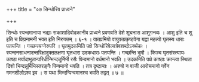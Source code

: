 +++
title = "०७ सिन्धोरिव प्राध्वने"

+++

सिन्धोः स्यन्दमानाया नद्याः सकाशादिवोदकानीव प्राध्वने प्रवणवति देशे शूघनास आशुगन्त्र्यः । आशु इति च शु इति च क्षिप्रनामनी भवत इति निरुक्तम् । ६-१ । वातप्रमियो वायुवत्प्रकृष्टवेगा यह्वा महत्यो घृतस्य धाराः पतयन्ति । गच्छन्त्यग्नेरुपरि । घृतमुदकमिति पक्षे सिन्धोरिवेत्यत्रेवशब्दोऽनर्थकः । स्यन्दनसाधनादन्तरिक्षादुक्तलक्षणा घृतधारा उदकधाराः पतयन्ति । गच्छन्ति भुमौ । किञ्च घृतसंस्त्यायः काष्ठा मर्यादाभूतान्परिधीन्भिन्दन्नूर्मिभी रसैः पिन्वमानो वर्धमानो भवति । उदकमिति पक्षे काष्ठाः क्रान्त्वा स्थिता दिशो भिन्दन्नूर्मिभिस्तरङ्गैः पिन्वमानो भवति । तत्र दृष्टान्तः । अरुषो न वाजी आरोचमानो गर्वेन गमनशीलोऽश्व इव । स यथा भिन्दन्पिन्वमानश्च भवति तद्वत् ॥ ७ ॥